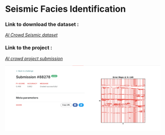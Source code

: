 # Seismic Facies Identification

### Link to download the dataset :
*[AI Crowd Seismic dataset](https://www.aicrowd.com/challenges/seismic-facies-identification-challenge/dataset_files)*


### Link to the project :
*[AI crowd project submission](https://www.aicrowd.com/913232e959b9)*

![Screenshot](a.png)
